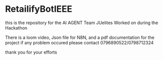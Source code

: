 # RetailifyBotIEEE
this is the repository for the AI AGENT Team JUelites Worked on during the Hackathon

There is a loom video, Json file for N8N, and a pdf documentation for the project
if any problem occured please contact 0796890522/0798712324

thank you for your efforts
